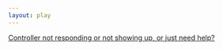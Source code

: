 ```yaml
---
layout: play
---
```


[Controller not responding or not showing up, or just need help?](gamepad_help.md)